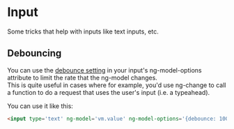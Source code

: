# Input
Some tricks that help with inputs like text inputs, etc.

## Debouncing
You can use the [debounce setting](https://docs.angularjs.org/api/ng/directive/ngModelOptions#triggering-and-debouncing-model-updates) in your input's ng-model-options attribute to limit the rate that the ng-model changes.  
This is quite useful in cases where for example, you'd use ng-change to call a function to do a request that uses the user's input (i.e. a typeahead).  
  
You can use it like this:  
```html
<input type='text' ng-model='vm.value' ng-model-options='{debounce: 100}' ng-change='vm.onChange()'/>
```
